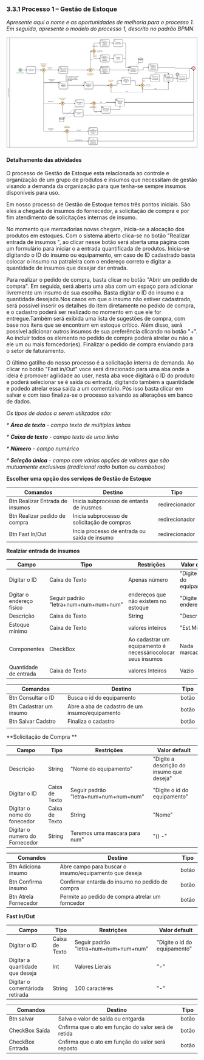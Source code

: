 ### 3.3.1 Processo 1 – Gestão de Estoque

_Apresente aqui o nome e as oportunidades de melhoria para o processo 1. 
Em seguida, apresente o modelo do processo 1, descrito no padrão BPMN._

![Modelagem : Processo de Gestão de Estoque](images/modelagemGestaoEstoque.svg)

#### Detalhamento das atividades

O processo de Gestão de Estoque esta relacionada ao controle e organização de um grupo de produtos e insumos que necessitam de gestão visando a demanda da organização para que tenha-se sempre insumos disponíveis para uso. 

Em nosso processo de Gestão de Estoque temos três pontos iniciais. São eles a chegada de insumos do  fornecedor, a solicitação de compra e por fim atendimento de solicitações internas de insumo.

No momento que mercadorias novas chegam, inicia-se a alocação dos produtos em estoques. Com o sistema aberto clica-se no botão "Realizar entrada de insumos ", ao clicar nesse botão será aberta uma página com um formulário para iniciar o a entrada quantificada de produtos. Inicia-se digitando  o ID do insumo ou equipamento, em caso de ID cadastrado basta colocar o insumo na patraleira com o endereço correto e digitar a quantidade de insumos que desejar dar entrada. 

Para realizar o pedido de compra, basta clicar no botão "Abrir um pedido de compra". Em seguida, será aberta uma aba com um espaço para adicionar livremente um insumo de sua escolha. Basta digitar o ID do insumo e a quantidade desejada.Nos casos em que o insumo não estiver cadastrado, será possível inserir os detalhes do item diretamente no pedido de compra, e o cadastro poderá ser realizado no momento em que ele for entregue.Também será exibida uma lista de sugestões de compra, com base nos itens que se encontram em estoque crítico. Além disso, será possível adicionar outros insumos de sua preferência clicando no botão "+". Ao incluir todos os elemento no pedido de compra poderá atrelar ou não a ele um ou mais forncedor(es). Finalizar o pedido de compra enviando para o setor de faturamento.

O último gatilho do nosso processo é a solicitação interna de demanda. Ao clicar no botão "Fast in/Out" voce será direcionado para uma aba onde a ideia é promover agilidade ao user, nesta aba voce digitará o ID do produto e poderá selecionar se é saída ou entrada, digitando também a quantidade e podedo atrelar essa saída a um comentário. Pós isso basta clicar em salvar e com isso finaliza-se o processo salvando as alterações em banco de dados.

_Os tipos de dados a serem utilizados são:_

_* **Área de texto** - campo texto de múltiplas linhas_

_* **Caixa de texto** - campo texto de uma linha_

_* **Número** - campo numérico_

_* **Seleção única** - campo com várias opções de valores que são mutuamente exclusivas (tradicional radio button ou combobox)_






**Escolher uma opção dos serviços de Gestão de Estoque**


| **Comandos**         |  **Destino**                   | **Tipo** |
| ---                  | ---                           | ---               |
| Btn Realizar Entrada de insumos| Inicia subprocesso de entarda de inusmos | redirecionador |
| Btn Realizar pedido de compra|Inicia subprocesso de solicitação de compras                                |    redirecionador               |
| Btn Fast In/Out               | Incia processo de entrada ou saída de insumo             |redirecionador  |










**Realziar entrada de insumos**

| **Campo**       | **Tipo**         | **Restrições** | **Valor default** |
| ---             | ---              | ---            | ---               |
| Digitar o ID      | Caixa de Texto|     Apenas número            |    "Digite o id do equipamento"               |
| Dgitar o endereço físico| Seguir padrão "letra+num+num+num+num"| endereços que não existem no estoque |  "Digite o endereço"|
| Descrição           | Caixa de Texto   |String |"Descrição"  |             
| Estoque mínimo           | Caixa de Texto   | valores inteiros |      "Est.Min"     |
| Componentes         | CheckBox  | Ao cadastrar um equipamento é necessáriocolocar seus insumos |     Nada marcado      |
| Quantidade de entrada         | Caixa de Texto  | valores Inteiros |      Vazio    |

| **Comandos**         |  **Destino**                   | **Tipo** |
| ---                  | ---                            | ---               |
| Btn Consultar o ID | Busca o id do equipamento  | botão |
| Btn Cadastrar um insumo| Abre a aba de cadastro de um insumo/equipamento|botão    |
| Btn Salvar Cadstro               | Finaliza o cadastro| botão|
|             |   |                   |


**Solicitação de Compra **

| **Campo**       | **Tipo**         | **Restrições** | **Valor default** |
| ---             | ---              | ---            | ---               |
| Descrição | String  |      "Nome do equipamento"       |             "Digite a descrição do insumo  que deseja"      |
| Digitar o ID | Caixa de Texto|      Seguir padrão "letra+num+num+num+num"           |    "Digite o id do equipamento"               |
| Digitar o nome do fonecedor | Caixa de Texto|     String           |    "Nome"               |
| Digitar o numero do Fornecedor | String|     Teremos uma mascara para num"| "() -"


| **Comandos**         |  **Destino**                   | **Tipo**          |
| ---                  | ---                            | ---               |
| Btn Adiciona insumo | Abre campo para buscar o insumo/equipamento que deseja  | botão |
| Btn Confirma insumo |Confirmar entarda do insumo no pedido de compra|botão|
| Btn Atrela Fornecedor |Permite ao pedido de compra atrelar um forncedor |botão|


**Fast In/Out**

| **Campo**       | **Tipo**         | **Restrições** | **Valor default** |
| ---             | ---              | ---            | ---               |
| Digitar o ID | Caixa de Texto|      Seguir padrão "letra+num+num+num+num"           |    "Digite o id do equipamento"               |
| Digitar a quantidade que deseja | Int |     Valores Lierais           |    "-"               |
| Digitar o comentárioda retirada | String|  100 caractéres | "-"|


| **Comandos**         |  **Destino**                   | **Tipo**          |
| ---                  | ---                            | ---               |
| Btn salvar | Salva o valor de saída ou entgarda  | botão |
| CheckBox Saída |Cnfirma que o ato em função do valor será de retida |botão|
| CheckBox Entrada |Cnfirma que o ato em função do valor será reposto |botão|